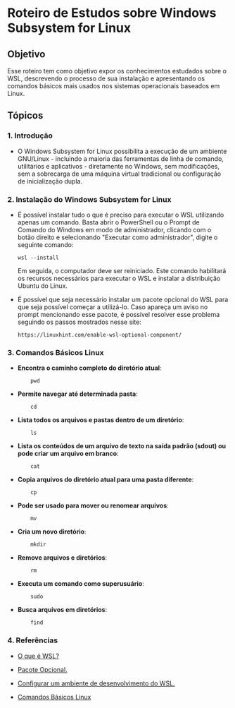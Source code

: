 # Roteiro de Estudos sobre Windows Subsystem for Linux

## Objetivo
Esse roteiro tem como objetivo expor os conhecimentos estudados sobre o WSL, descrevendo o processo de sua instalação e apresentando os comandos básicos mais usados nos sistemas operacionais baseados em Linux.
## Tópicos

### 1. Introdução
- O Windows Subsystem for Linux possibilita a execução de um ambiente GNU/Linux - incluindo a maioria das ferramentas de linha de comando, utilitários e aplicativos - diretamente no Windows, sem modificações, sem a sobrecarga de uma máquina virtual tradicional ou configuração de inicialização dupla.

### 2. Instalação do Windows Subsystem for Linux 
- É possível instalar tudo o que é preciso para executar o WSL utilizando apenas um comando. Basta abrir o PowerShell ou o Prompt de Comando do Windows em modo de administrador, clicando com o botão direito e selecionando "Executar como administrador", digite o seguinte comando:
    ```
    wsl --install
    ```
    Em seguida, o computador deve ser reiniciado. Este comando habilitará os recursos necessários para executar o WSL e instalar a distribuição Ubuntu do Linux.

- É possível que seja necessário instalar um pacote opcional do WSL para que seja possível começar a utilizá-lo. Caso apareça um aviso no prompt mencionando esse pacote, é possível resolver esse problema seguindo os passos mostrados nesse site:
    ```
    https://linuxhint.com/enable-wsl-optional-component/
    ```
### 3. Comandos Básicos Linux
- __Encontra o caminho completo do diretório atual__:
    ```
        pwd 
    ```
- __Permite navegar até determinada pasta__:
    ```
        cd 
    ```
- __Lista todos os arquivos e pastas dentro de um diretório__:
    ```
        ls
    ```
- __Lista os conteúdos de um arquivo de texto na saída padrão (sdout) ou pode criar um arquivo em branco__:
    ```
        cat
    ```
- __Copia arquivos do diretório atual para uma pasta diferente__:
    ```
        cp
    ```
- __Pode ser usado para mover ou renomear arquivos__:
    ```
        mv
    ```
- __Cria um novo diretório__:
    ```
        mkdir
    ```
- __Remove arquivos e diretórios__:
    ```
        rm 
    ```
- __Executa um comando como superusuário__:
    ```
        sudo
    ```
- __Busca arquivos em diretórios__:
    ```
        find
    ```

### 4. Referências
- [O que é WSL?](https://learn.microsoft.com/en-us/windows/wsl/install)
  
- [Pacote Opcional.](https://linuxhint.com/enable-wsl-optional-component/)

- [Configurar um ambiente de desenvolvimento do WSL.](https://learn.microsoft.com/pt-br/windows/wsl/setup/environment#set-up-your-linux-user-info)
  
- [Comandos Básicos Linux](https://www.hostinger.com.br/tutoriais/comandos-linux)